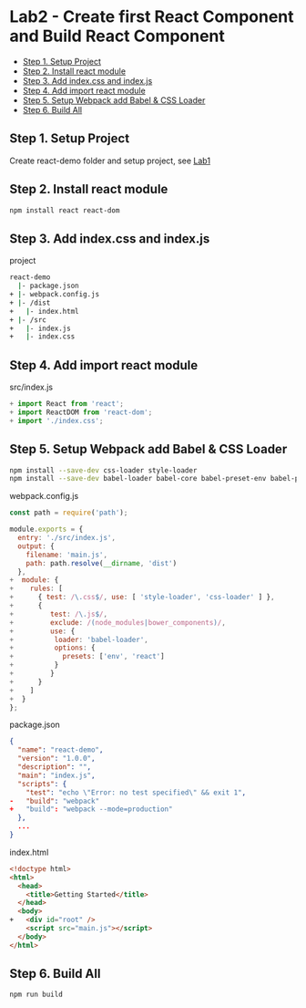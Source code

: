 # Lab2 - Create first React Component and Build React Component

  - [Step 1. Setup Project](#step-1-setup-project)
  - [Step 2. Install react module](#step-2-install-react-module)
  - [Step 3. Add index.css and index.js](#step-3-add-indexcss-and-indexjs)
  - [Step 4. Add import react module](#step-4-add-import-react-module)
  - [Step 5. Setup Webpack add Babel & CSS Loader](#step-5-setup-webpack-add-babel--css-loader)
  - [Step 6. Build All](#step-6-build-all)

## Step 1. Setup Project

Create react-demo folder and setup project, see [Lab1](https://github.com/Chehao/getting-started-react/tree/master/lab1)

## Step 2. Install react module

```bash
npm install react react-dom
```

## Step 3. Add index.css and index.js

project

```bash
react-demo
  |- package.json
+ |- webpack.config.js
+ |- /dist
+   |- index.html
+ |- /src
+   |- index.js
+   |- index.css
```

## Step 4. Add import react module

src/index.js

```js
+ import React from 'react';
+ import ReactDOM from 'react-dom';
+ import './index.css';
```

## Step 5. Setup Webpack add Babel & CSS Loader

```bash
npm install --save-dev css-loader style-loader
npm install --save-dev babel-loader babel-core babel-preset-env babel-preset-react
```

webpack.config.js

```js
const path = require('path');

module.exports = {
  entry: './src/index.js',
  output: {
    filename: 'main.js',
    path: path.resolve(__dirname, 'dist')
  },
+  module: {
+    rules: [
+      { test: /\.css$/, use: [ 'style-loader', 'css-loader' ] },
+      {
+         test: /\.js$/,
+         exclude: /(node_modules|bower_components)/,
+         use: {
+          loader: 'babel-loader',
+          options: {
+            presets: ['env', 'react']
+          }
+         }
+      }
+    ]
+  }
};
```

package.json

```json
{
  "name": "react-demo",
  "version": "1.0.0",
  "description": "",
  "main": "index.js",
  "scripts": {
    "test": "echo \"Error: no test specified\" && exit 1",
-   "build": "webpack"
+   "build": "webpack --mode=production"
  },
  ...
}

```

index.html

```html
<!doctype html>
<html>
  <head>
    <title>Getting Started</title>
  </head>
  <body>
+   <div id="root" />
    <script src="main.js"></script>
  </body>
</html>
```

## Step 6. Build All

```bash
npm run build
```
